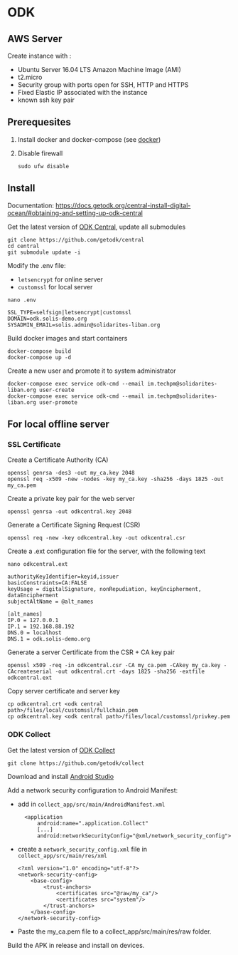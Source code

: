 # ODK

## AWS Server

Create instance with :

- Ubuntu Server 16.04 LTS Amazon Machine Image (AMI)
- t2.micro
- Security group with ports open for SSH, HTTP and HTTPS
- Fixed Elastic IP associated with the instance
- known ssh key pair

## Prerequesites

1. Install docker and docker-compose (see [docker](/README/docker))
1. Disable firewall

   `sudo ufw disable`

## Install

Documentation: <https://docs.getodk.org/central-install-digital-ocean/#obtaining-and-setting-up-odk-central>

Get the latest version of [ODK Central](https://github.com/getodk/central), update all submodules

```
git clone https://github.com/getodk/central
cd central
git submodule update -i
```

Modify the .env file:

- `letsencrypt` for online server
- `customssl` for local server

```
nano .env

SSL_TYPE=selfsign|letsencrypt|customssl
DOMAIN=odk.solis-demo.org
SYSADMIN_EMAIL=solis.admin@solidarites-liban.org
```

Build docker images and start containers

```
docker-compose build
docker-compose up -d
```

Create a new user and promote it to system administrator

```
docker-compose exec service odk-cmd --email im.techpm@solidarites-liban.org user-create
docker-compose exec service odk-cmd --email im.techpm@solidarites-liban.org user-promote
```

## For local offline server

### SSL Certificate

Create a Certificate Authority (CA)

```
openssl genrsa -des3 -out my_ca.key 2048
openssl req -x509 -new -nodes -key my_ca.key -sha256 -days 1825 -out my_ca.pem
```

Create a private key pair for the web server

`openssl genrsa -out odkcentral.key 2048`

Generate a Certificate Signing Request (CSR)

`openssl req -new -key odkcentral.key -out odkcentral.csr`

Create a .ext configuration file for the server, with the following text

```
nano odkcentral.ext

authorityKeyIdentifier=keyid,issuer
basicConstraints=CA:FALSE
keyUsage = digitalSignature, nonRepudiation, keyEncipherment, dataEncipherment
subjectAltName = @alt_names

[alt_names]
IP.0 = 127.0.0.1
IP.1 = 192.168.88.192
DNS.0 = localhost
DNS.1 = odk.solis-demo.org
```

Generate a server Certificate from the CSR + CA key pair

`openssl x509 -req -in odkcentral.csr -CA my_ca.pem -CAkey my_ca.key -CAcreateserial -out odkcentral.crt -days 1825 -sha256 -extfile odkcentral.ext`

Copy server certificate and server key

```
cp odkcentral.crt <odk central path>/files/local/customssl/fullchain.pem
cp odkcentral.key <odk central path>/files/local/customssl/privkey.pem
```

### ODK Collect

Get the latest version of [ODK Collect](https://github.com/getodk/collect)

`git clone https://github.com/getodk/collect`

Download and install [Android Studio](https://developer.android.com/studio/index.html)

Add a network security configuration to Android Manifest:

- add in `collect_app/src/main/AndroidManifest.xml`

  ```
    <application
        android:name=".application.Collect"
        [...]
        android:networkSecurityConfig="@xml/network_security_config">
  ```

- create a `network_security_config.xml` file in `collect_app/src/main/res/xml`

  ```
  <?xml version="1.0" encoding="utf-8"?>
  <network-security-config>
      <base-config>
          <trust-anchors>
              <certificates src="@raw/my_ca"/>
              <certificates src="system"/>
          </trust-anchors>
      </base-config>
  </network-security-config>
  ```

- Paste the my_ca.pem file to a collect_app/src/main/res/raw folder.

Build the APK in release and install on devices.
